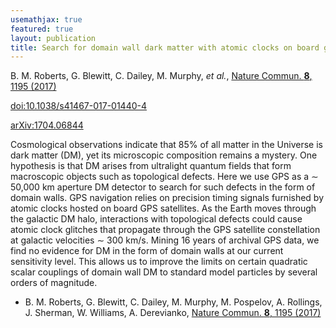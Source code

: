 ```yaml
---
usemathjax: true
featured: true
layout: publication
title: Search for domain wall dark matter with atomic clocks on board global positioning system satellites
---
```


B. M. Roberts, G. Blewitt, C. Dailey, M. Murphy, _et al._, [Nature Commun. **8**, 1195 (2017)](http://dx.doi.org/10.1038/s41467-017-01440-4)

[doi:10.1038/s41467-017-01440-4](http://dx.doi.org/10.1038/s41467-017-01440-4)

[arXiv:1704.06844](http://arxiv.org/abs/1704.06844)

Cosmological observations indicate that 85% of all matter in the Universe is dark matter (DM), yet its microscopic composition remains a mystery. One hypothesis is that DM arises from ultralight quantum fields that form macroscopic objects such as topological defects. Here we use GPS as a $\sim$ 50,000 km aperture DM detector to search for such defects in the form of domain walls. GPS navigation relies on precision timing signals furnished by atomic clocks hosted on board GPS satellites. As the Earth moves through the galactic DM halo, interactions with topological defects could cause atomic clock glitches that propagate through the GPS satellite constellation at galactic velocities $\sim$ 300 km/s. Mining 16 years of archival GPS data, we find no evidence for DM in the form of domain walls at our current sensitivity level. This allows us to improve the limits on certain quadratic scalar couplings of domain wall DM to standard model particles by several orders of magnitude.

 * B. M. Roberts, G. Blewitt, C. Dailey, M. Murphy, M. Pospelov, A. Rollings, J. Sherman, W. Williams, A. Derevianko, [Nature Commun. **8**, 1195 (2017)](http://dx.doi.org/10.1038/s41467-017-01440-4)
